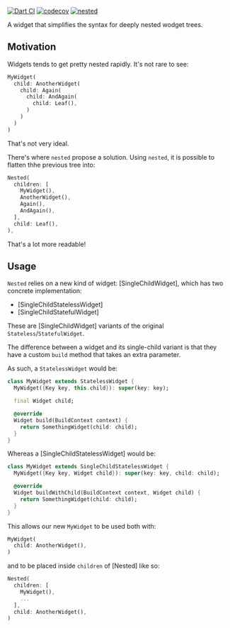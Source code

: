 [![Dart CI](https://github.com/rrousselGit/nested/workflows/Dart%20CI/badge.svg)](https://github.com/rrousselGit/nested/actions) [![codecov](https://codecov.io/gh/rrousselGit/nested/branch/master/graph/badge.svg?token=JW4dnv3Re9)](https://codecov.io/gh/rrousselGit/nested)
[![nested](https://img.shields.io/pub/v/nested?label=nested)](https://pub.dev/packages/nested)

A widget that simplifies the syntax for deeply nested wodget trees.

## Motivation

Widgets tends to get pretty nested rapidly.
It's not rare to see:

```dart
MyWidget(
  child: AnotherWidget(
    child: Again(
      child: AndAgain(
        child: Leaf(),
      )
    )
  )
)
```

That's not very ideal.

There's where `nested` propose a solution.
Using `nested`, it is possible to flatten thhe previous tree into:

```dart
Nested(
  children: [
    MyWidget(),
    AnotherWidget(),
    Again(),
    AndAgain(),
  ],
  child: Leaf(),
),
```

That's a lot more readable!

## Usage

`Nested` relies on a new kind of widget: [SingleChildWidget], which has two
concrete implementation:

- [SingleChildStatelessWidget]
- [SingleChildStatefulWidget]

These are [SingleChildWidget] variants of the original `Stateless`/`StatefulWidget`.

The difference between a widget and its single-child variant is that they have
a custom `build` method that takes an extra parameter.

As such, a `StatelessWidget` would be:

```dart
class MyWidget extends StatelessWidget {
  MyWidget({Key key, this.child}): super(key: key);

  final Widget child;

  @override
  Widget build(BuildContext context) {
    return SomethingWidget(child: child);
  }
}
```

Whereas a [SingleChildStatelessWidget] would be:

```dart
class MyWidget extends SingleChildStatelessWidget {
  MyWidget({Key key, Widget child}): super(key: key, child: child);

  @override
  Widget buildWithChild(BuildContext context, Widget child) {
    return SomethingWidget(child: child);
  }
}
```

This allows our new `MyWidget` to be used both with:

```dart
MyWidget(
  child: AnotherWidget(),
)
```

and to be placed inside `children` of [Nested] like so:

```dart
Nested(
  children: [
    MyWidget(),
    ...
  ],
  child: AnotherWidget(),
)
```
